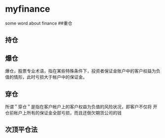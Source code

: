 # myfinance
some word about finance
##重仓
## 持仓
## 爆仓
爆仓，股票专业术语，指在某些特殊条件下，投资者保证金账户中的客户权益为负值的情形，此时亏损大于帐户中的保证金。
## 穿仓
所谓＂穿仓＂是指在客户帐户上的客户权益为负值的风险状况，即客户不仅将 开仓前帐户上所有的保证金全部亏损，而且还倒欠期货公司的钱

## 次顶平仓法
